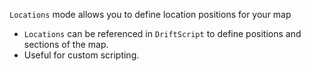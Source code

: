 `Locations` mode allows you to define location positions for your map

- `Locations` can be referenced in `DriftScript` to define positions and sections of the map.
- Useful for custom scripting.
